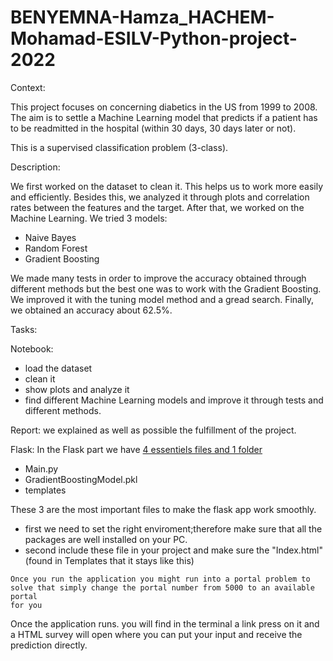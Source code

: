 # BENYEMNA-Hamza_HACHEM-Mohamad-ESILV-Python-project-2022

Context:

This project focuses on concerning diabetics in the US from 1999 to 2008. The aim is to settle a Machine Learning model that predicts if a patient has to be readmitted in the hospital (within 30 days, 30 days later or not).

This is a supervised classification problem (3-class).


Description:

We first worked on the dataset to clean it. This helps us to work more easily and efficiently. 
Besides this, we analyzed it through plots and correlation rates between the features and the target. 
After that, we worked on the Machine Learning. We tried 3 models:
 - Naive Bayes
 - Random Forest
 - Gradient Boosting

We made many tests in order to improve the accuracy obtained through different methods but the best one was to work with the Gradient Boosting. We improved it with the tuning model method and a gread search. 
Finally, we obtained an accuracy about 62.5%.


Tasks:

Notebook:
  - load the dataset
  - clean it
  - show plots and analyze it
  - find different Machine Learning models and improve it through tests and different methods.
 
Report: we explained as well as possible the fulfillment of the project.

Flask:
In the Flask part we have <ins>4 essentiels files and 1 folder</ins>
* Main.py
* GradientBoostingModel.pkl
* templates 

These 3 are the most important files to make the flask app work smoothly.
* first we need to set the right enviroment;therefore make sure that all the packages are well installed on your PC.
* second include these file in your project and make sure the "Index.html"(found in Templates that it stays like this)
```
Once you run the application you might run into a portal problem to solve that simply change the portal number from 5000 to an available portal
for you
```
Once the application runs. you will find in the terminal a link press on it and a HTML survey will open where you can
put your input and receive the prediction directly. 
